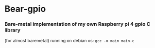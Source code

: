 # Bear-gpio
### Bare-metal implementation of my own Raspberry pi 4 gpio C library

(for almost baremetal) 
running on debian os:
``` gcc -o main main.c ```
